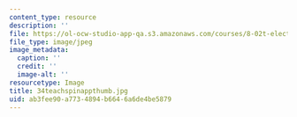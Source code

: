 ```yaml
---
content_type: resource
description: ''
file: https://ol-ocw-studio-app-qa.s3.amazonaws.com/courses/8-02t-electricity-and-magnetism-spring-2005/ab3fee90a7734894b6646a6de4be5879_34teachspinappthumb.jpg
file_type: image/jpeg
image_metadata:
  caption: ''
  credit: ''
  image-alt: ''
resourcetype: Image
title: 34teachspinappthumb.jpg
uid: ab3fee90-a773-4894-b664-6a6de4be5879
---
```

